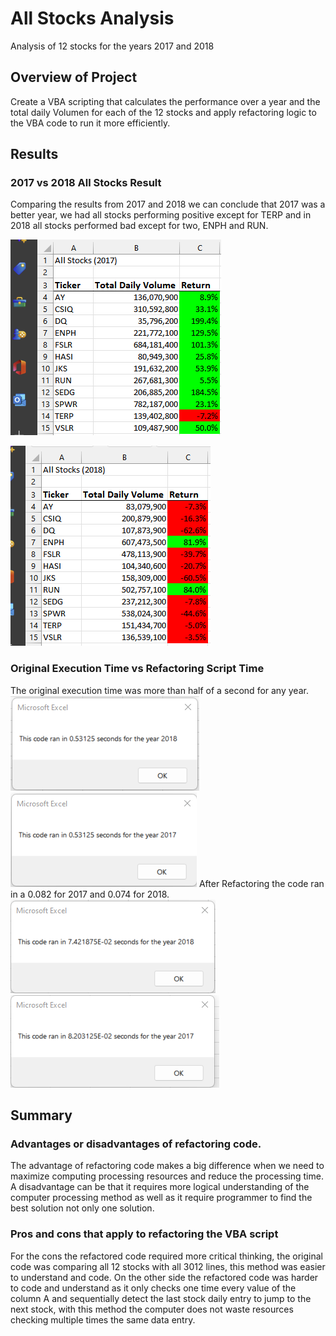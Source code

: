 
# All Stocks Analysis
Analysis of 12 stocks for the years 2017 and 2018

## Overview of Project
Create a VBA scripting that calculates the performance over a year and the total daily Volumen for each of the 12 stocks and apply refactoring logic to the VBA code to run it more efficiently.

## Results

### 2017 vs 2018 All Stocks Result
Comparing the results from 2017 and 2018 we can conclude that 2017 was a better year, we had all stocks performing positive except for TERP and in 2018 all stocks performed bad except for two, ENPH and RUN.

![2017 All Stocks Results](https://github.com/ggalguera/stocks-analysis/blob/main/VBA_Challenge_2017_Table.png)

![2018 All Stocks Results](https://github.com/ggalguera/stocks-analysis/blob/main/VBA_Challenge_2018_Table.png)

### Original Execution Time vs Refactoring Script Time
The original execution time was more than half of a second for any year.
![Script Run Time for the 2018 Analysis before Refactoring](https://github.com/ggalguera/stocks-analysis/blob/main/VBA_Challenge_2018_Before.png)
![Script Run Time for the 2017 Analysis before Refactoring](https://github.com/ggalguera/stocks-analysis/blob/main/VBA_Challenge_2017_Before.png)
After Refactoring the code ran in a 0.082 for 2017 and 0.074 for 2018.
![Script Run Time for the 2018 Analysis](https://github.com/ggalguera/stocks-analysis/blob/main/VBA_Challenge_2018.png)
![Script Run Time for the 2017 Analysis](https://github.com/ggalguera/stocks-analysis/blob/main/VBA_Challenge_2017.png)

## Summary

### Advantages or disadvantages of refactoring code.
The advantage of refactoring code makes a big difference when we need to maximize computing processing resources and reduce the processing time. A disadvantage can be that it requires more logical understanding of the computer processing method as well as it require programmer to find the best solution not only one solution.

### Pros and cons that apply to refactoring the VBA script
For the cons the refactored code required more critical thinking, the original code was comparing all 12 stocks with all 3012 lines, this method was easier to understand and code. On the other side the refactored code was harder to code and understand as it only checks one time every value of the column A and sequentially detect the last stock daily entry to jump to the next stock, with this method the computer does not waste resources checking multiple times the same data entry. 
